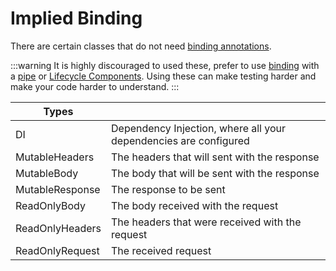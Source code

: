 # Implied Binding

There are certain classes that do not need [binding annotations][binding].

:::warning
It is highly discouraged to used these, prefer to use [binding] with a [pipe][pipes] or [Lifecycle Components][lifecycle-components]. Using these can make testing harder and make your code harder to understand.
:::

| Types | |
| --- | --- |
| DI | Dependency Injection, where all your dependencies are configured |
| MutableHeaders | The headers that will sent with the response |
| MutableBody | The body that will be sent with the response |
| MutableResponse | The response to be sent |
| ReadOnlyBody | The body received with the request |
| ReadOnlyHeaders | The headers that were received with the request |
| ReadOnlyRequest | The received request |

[binding]: ./20-binding.md
[pipes]: ./40-pipes.md
[lifecycle-components]: ../lifecycle-components/0-overview.md
